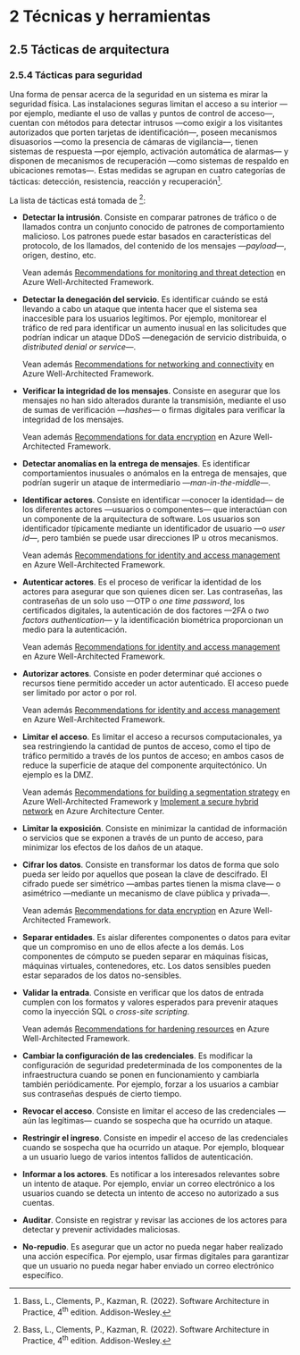# 2 Técnicas y herramientas

## 2.5 Tácticas de arquitectura

### 2.5.4 Tácticas para seguridad

Una forma de pensar acerca de la seguridad en un sistema es mirar la seguridad
física. Las instalaciones seguras limitan el acceso a su interior —por ejemplo,
mediante el uso de vallas y puntos de control de acceso—, cuentan con métodos para
detectar intrusos —como exigir a los visitantes autorizados que porten tarjetas
de identificación—, poseen mecanismos disuasorios —como la presencia de cámaras
de vigilancia—, tienen sistemas de respuesta —por ejemplo, activación automática
de alarmas— y disponen de mecanismos de recuperación —como sistemas de respaldo
en ubicaciones remotas—. Estas medidas se agrupan en cuatro categorías de
tácticas: detección, resistencia, reacción y recuperación[^1].

[^1]: Bass, L., Clements, P., Kazman, R. (2022). Software Architecture in
    Practice, 4<sup>th</sup> edition. Addison-Wesley.

La lista de tácticas está tomada de [^1]:

* **Detectar la intrusión**. Consiste en comparar patrones de tráfico o de
  llamados contra un conjunto conocido de patrones de comportamiento malicioso.
  Los patrones puede estar basados en características del protocolo, de los
  llamados, del contenido de los mensajes —*payload*—, origen, destino, etc.

  Vean además [Recommendations for monitoring and threat
  detection](https://learn.microsoft.com/en-us/azure/well-architected/security/monitor-threats)
  en Azure Well-Architected Framework.

* **Detectar la denegación del servicio**. Es identificar cuándo se está
  llevando a cabo un ataque que intenta hacer que el sistema sea inaccesible
  para los usuarios legítimos. Por ejemplo, monitorear el tráfico de red para
  identificar un aumento inusual en las solicitudes que podrían indicar un
  ataque DDoS —denegación de servicio distribuida, o *distributed denial or
  service*—.

  Vean además [Recommendations for networking and
  connectivity](https://learn.microsoft.com/en-us/azure/well-architected/security/networking)
  en Azure Well-Architected Framework.

* **Verificar la integridad de los mensajes**. Consiste en asegurar que los
  mensajes no han sido alterados durante la transmisión, mediante el uso de
  sumas de verificación —*hashes*— o firmas digitales para verificar la
  integridad de los mensajes.

  Vean además [Recommendations for data
  encryption](https://learn.microsoft.com/en-us/azure/well-architected/security/encryption)
  en Azure Well-Architected Framework.

* **Detectar anomalías en la entrega de mensajes**. Es identificar
  comportamientos inusuales o anómalos en la entrega de mensajes, que podrían
  sugerir un ataque de intermediario —*man-in-the-middle*—.

* **Identificar actores**. Consiste en identificar —conocer la identidad— de los
  diferentes actores —usuarios o componentes— que interactúan con un componente
  de la arquitectura de software. Los usuarios son identificador típicamente
  mediante un identificador de usuario —o *user id*—, pero también se puede usar
  direcciones IP u otros mecanismos.

  Vean además [Recommendations for identity and access
  management](https://learn.microsoft.com/en-us/azure/well-architected/security/identity-access)
  en Azure Well-Architected Framework.

* **Autenticar actores**. Es el proceso de verificar la identidad de los actores
  para asegurar que son quienes dicen ser. Las contraseñas, las contraseñas de
  un solo uso —OTP o *one time password*, los certificados digitales, la
  autenticación de dos factores —2FA o *two factors authentication*— y
  la identificación biométrica proporcionan un medio para la autenticación.

  Vean además [Recommendations for identity and access
  management](https://learn.microsoft.com/en-us/azure/well-architected/security/identity-access)
  en Azure Well-Architected Framework.

* **Autorizar actores**. Consiste en poder determinar qué acciones o recursos
  tiene permitido acceder un actor autenticado. El acceso puede ser limitado por
  actor o por rol.

  Vean además [Recommendations for identity and access
  management](https://learn.microsoft.com/en-us/azure/well-architected/security/identity-access)
  en Azure Well-Architected Framework.

* **Limitar el acceso**. Es limitar el acceso a recursos computacionales, ya sea
  restringiendo la cantidad de puntos de acceso, como el tipo de tráfico
  permitido a través de los puntos de acceso; en ambos casos de reduce la
  superficie de ataque del componente arquitectónico. Un ejemplo es la DMZ.

  Vean además [Recommendations for building a segmentation
  strategy](https://learn.microsoft.com/en-us/azure/well-architected/security/segmentation)
  en Azure Well-Architected Framework y [Implement a secure hybrid
  network](https://learn.microsoft.com/en-us/azure/architecture/reference-architectures/dmz/secure-vnet-dmz)
  en Azure Architecture Center.

* **Limitar la exposición**. Consiste en minimizar la cantidad de información o
  servicios que se exponen a través de un punto de acceso, para minimizar los
  efectos de los daños de un ataque.

* **Cifrar los datos**. Consiste en transformar los datos de forma que solo
  pueda ser leído por aquellos que posean la clave de descifrado. El cifrado
  puede ser simétrico —ambas partes tienen la misma clave— o asimétrico
  —mediante un mecanismo de clave pública y privada—.

  Vean además [Recommendations for data
  encryption](https://learn.microsoft.com/en-us/azure/well-architected/security/encryption)
  en Azure Well-Architected Framework.

* **Separar entidades**. Es aislar diferentes componentes o datos para evitar
  que un compromiso en uno de ellos afecte a los demás. Los componentes de
  cómputo se pueden separar en máquinas físicas, máquinas virtuales,
  contenedores, etc. Los datos sensibles pueden estar separados de los datos
  no-sensibles.

* **Validar la entrada**. Consiste en verificar que los datos de entrada cumplen
  con los formatos y valores esperados para prevenir ataques como la inyección
  SQL o *cross-site scripting*.

  Vean además [Recommendations for hardening
  resources](https://learn.microsoft.com/en-us/azure/well-architected/security/harden-resources)
  en Azure Well-Architected Framework.

* **Cambiar la configuración de las credenciales**. Es modificar la
  configuración de seguridad predeterminada de los componentes de la
  infraestructura cuando se ponen en funcionamiento y cambiarla también
  periódicamente. Por ejemplo, forzar a los usuarios a cambiar sus contraseñas
  después de cierto tiempo.

* **Revocar el acceso**. Consiste en limitar el acceso de las credenciales
  —aún las legítimas— cuando se sospecha que ha ocurrido un ataque.

* **Restringir el ingreso**. Consiste en impedir el acceso de las credenciales
  cuando se sospecha que ha ocurrido un ataque. Por ejemplo, bloquear a un
  usuario luego de varios intentos fallidos de autenticación.

* **Informar a los actores**. Es notificar a los interesados relevantes sobre un
  intento de ataque. Por ejemplo, enviar un correo electrónico a los usuarios
  cuando se detecta un intento de acceso no autorizado a sus cuentas.

* **Auditar**. Consiste en registrar y revisar las acciones de los actores para
  detectar y prevenir actividades maliciosas.

* **No-repudio**. Es asegurar que un actor no pueda negar haber realizado una
  acción específica. Por ejemplo, usar firmas digitales para garantizar que un
  usuario no pueda negar haber enviado un correo electrónico específico.

